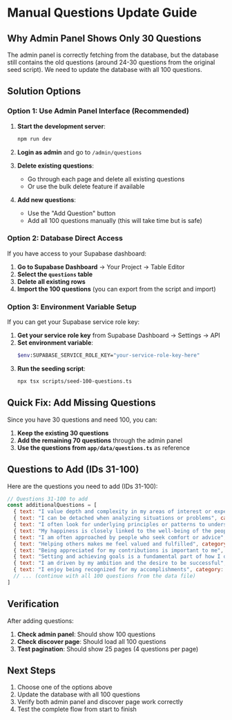 # Manual Questions Update Guide

## Why Admin Panel Shows Only 30 Questions

The admin panel is correctly fetching from the database, but the database still contains the old questions (around 24-30 questions from the original seed script). We need to update the database with all 100 questions.

## Solution Options

### Option 1: Use Admin Panel Interface (Recommended)

1. **Start the development server**:
   ```bash
   npm run dev
   ```

2. **Login as admin** and go to `/admin/questions`

3. **Delete existing questions**:
   - Go through each page and delete all existing questions
   - Or use the bulk delete feature if available

4. **Add new questions**:
   - Use the "Add Question" button
   - Add all 100 questions manually (this will take time but is safe)

### Option 2: Database Direct Access

If you have access to your Supabase dashboard:

1. **Go to Supabase Dashboard** → Your Project → Table Editor
2. **Select the `questions` table**
3. **Delete all existing rows**
4. **Import the 100 questions** (you can export from the script and import)

### Option 3: Environment Variable Setup

If you can get your Supabase service role key:

1. **Get your service role key** from Supabase Dashboard → Settings → API
2. **Set environment variable**:
   ```bash
   $env:SUPABASE_SERVICE_ROLE_KEY="your-service-role-key-here"
   ```
3. **Run the seeding script**:
   ```bash
   npx tsx scripts/seed-100-questions.ts
   ```

## Quick Fix: Add Missing Questions

Since you have 30 questions and need 100, you can:

1. **Keep the existing 30 questions**
2. **Add the remaining 70 questions** through the admin panel
3. **Use the questions from `app/data/questions.ts`** as reference

## Questions to Add (IDs 31-100)

Here are the questions you need to add (IDs 31-100):

```javascript
// Questions 31-100 to add
const additionalQuestions = [
  { text: "I value depth and complexity in my areas of interest or expertise", category: "Logical-Mathematical", difficulty: "easy" },
  { text: "I can be detached when analyzing situations or problems", category: "Logical-Mathematical", difficulty: "easy" },
  { text: "I often look for underlying principles or patterns to understand how things work", category: "Logical-Mathematical", difficulty: "easy" },
  { text: "My happiness is closely linked to the well-being of the people I care about", category: "Interpersonal", difficulty: "easy" },
  { text: "I am often approached by people who seek comfort or advice", category: "Interpersonal", difficulty: "easy" },
  { text: "Helping others makes me feel valued and fulfilled", category: "Interpersonal", difficulty: "easy" },
  { text: "Being appreciated for my contributions is important to me", category: "Intrapersonal", difficulty: "easy" },
  { text: "Setting and achieving goals is a fundamental part of how I define success", category: "Intrapersonal", difficulty: "easy" },
  { text: "I am driven by my ambition and the desire to be successful", category: "Intrapersonal", difficulty: "easy" },
  { text: "I enjoy being recognized for my accomplishments", category: "Intrapersonal", difficulty: "easy" },
  // ... (continue with all 100 questions from the data file)
]
```

## Verification

After adding questions:

1. **Check admin panel**: Should show 100 questions
2. **Check discover page**: Should load all 100 questions
3. **Test pagination**: Should show 25 pages (4 questions per page)

## Next Steps

1. Choose one of the options above
2. Update the database with all 100 questions
3. Verify both admin panel and discover page work correctly
4. Test the complete flow from start to finish

